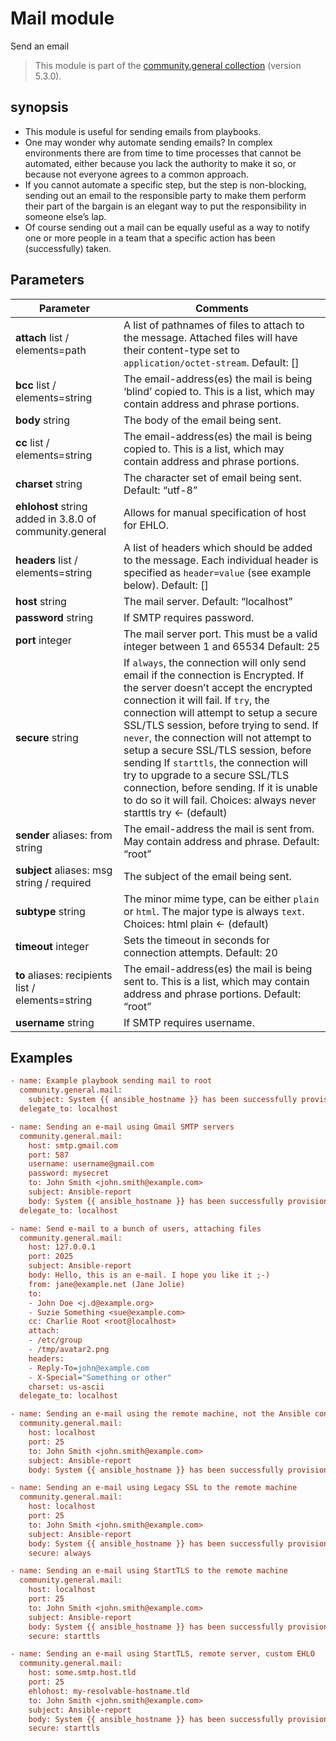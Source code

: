 # Mail module 

Send an email

> This module is part of the [community.general collection](https://galaxy.ansible.com/community/general) (version 5.3.0).

## synopsis

- This module is useful for sending emails from playbooks.
- One may wonder why automate sending emails?  In complex  environments there are from time to time processes that cannot be  automated, either because you lack the authority to make it so, or  because not everyone agrees to a common approach.
- If you cannot automate a specific step, but the step is  non-blocking, sending out an email to the responsible party to make them perform their part of the bargain is an elegant way to put the  responsibility in someone else’s lap.
- Of course sending out a mail can be equally useful as a way to  notify one or more people in a team that a specific action has been  (successfully) taken.



## Parameters

| Parameter                                               | Comments                                                     |
| ------------------------------------------------------- | ------------------------------------------------------------ |
| **attach** list / elements=path                         | A list of pathnames of files to attach to the message. Attached files will have their content-type set to `application/octet-stream`. Default: [] |
| **bcc** list / elements=string                          | The email-address(es) the mail is being ‘blind’ copied to. This is a list, which may contain address and phrase portions. |
| **body** string                                         | The body of the email being sent.                            |
| **cc** list / elements=string                           | The email-address(es) the mail is being copied to. This is a list, which may contain address and phrase portions. |
| **charset** string                                      | The character set of email being sent. Default: “utf-8”      |
| **ehlohost** string added in 3.8.0 of community.general | Allows for manual specification of host for EHLO.            |
| **headers** list / elements=string                      | A list of headers which should be added to the message. Each individual header is specified as `header=value` (see example below). Default: [] |
| **host** string                                         | The mail server. Default: “localhost”                        |
| **password** string                                     | If SMTP requires password.                                   |
| **port** integer                                        | The mail server port. This must be a valid integer between 1 and 65534 Default: 25 |
| **secure** string                                       | If `always`, the connection will only send email if the connection is Encrypted. If  the server doesn’t accept the encrypted connection it will fail. If `try`, the connection will attempt to setup a secure SSL/TLS session, before trying to send. If `never`, the connection will not attempt to setup a secure SSL/TLS session, before sending If `starttls`, the connection will try to upgrade to a secure SSL/TLS connection, before sending. If it is unable to do so it will fail. Choices: always never starttls try ← (default) |
| **sender** aliases: from string                         | The email-address the mail is sent from. May contain address and phrase. Default: “root” |
| **subject** aliases: msg string / required              | The subject of the email being sent.                         |
| **subtype** string                                      | The minor mime type, can be either `plain` or `html`. The major type is always `text`. Choices: html plain ← (default) |
| **timeout** integer                                     | Sets the timeout in seconds for connection attempts. Default: 20 |
| **to** aliases: recipients list / elements=string       | The email-address(es) the mail is being sent to. This is a list, which may contain address and phrase portions. Default: “root” |
| **username** string                                     | If SMTP requires username.                                   |



## Examples

```ini
- name: Example playbook sending mail to root
  community.general.mail:
    subject: System {{ ansible_hostname }} has been successfully provisioned.
  delegate_to: localhost

- name: Sending an e-mail using Gmail SMTP servers
  community.general.mail:
    host: smtp.gmail.com
    port: 587
    username: username@gmail.com
    password: mysecret
    to: John Smith <john.smith@example.com>
    subject: Ansible-report
    body: System {{ ansible_hostname }} has been successfully provisioned.
  delegate_to: localhost

- name: Send e-mail to a bunch of users, attaching files
  community.general.mail:
    host: 127.0.0.1
    port: 2025
    subject: Ansible-report
    body: Hello, this is an e-mail. I hope you like it ;-)
    from: jane@example.net (Jane Jolie)
    to:
    - John Doe <j.d@example.org>
    - Suzie Something <sue@example.com>
    cc: Charlie Root <root@localhost>
    attach:
    - /etc/group
    - /tmp/avatar2.png
    headers:
    - Reply-To=john@example.com
    - X-Special="Something or other"
    charset: us-ascii
  delegate_to: localhost

- name: Sending an e-mail using the remote machine, not the Ansible controller node
  community.general.mail:
    host: localhost
    port: 25
    to: John Smith <john.smith@example.com>
    subject: Ansible-report
    body: System {{ ansible_hostname }} has been successfully provisioned.

- name: Sending an e-mail using Legacy SSL to the remote machine
  community.general.mail:
    host: localhost
    port: 25
    to: John Smith <john.smith@example.com>
    subject: Ansible-report
    body: System {{ ansible_hostname }} has been successfully provisioned.
    secure: always

- name: Sending an e-mail using StartTLS to the remote machine
  community.general.mail:
    host: localhost
    port: 25
    to: John Smith <john.smith@example.com>
    subject: Ansible-report
    body: System {{ ansible_hostname }} has been successfully provisioned.
    secure: starttls

- name: Sending an e-mail using StartTLS, remote server, custom EHLO
  community.general.mail:
    host: some.smtp.host.tld
    port: 25
    ehlohost: my-resolvable-hostname.tld
    to: John Smith <john.smith@example.com>
    subject: Ansible-report
    body: System {{ ansible_hostname }} has been successfully provisioned.
    secure: starttls
```